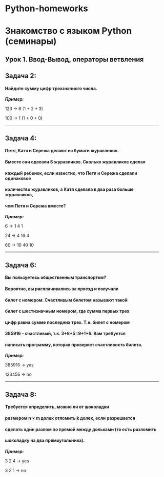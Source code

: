 # __Python-homeworks__
# Знакомство с языком Python (семинары)
## Урок 1. Ввод-Вывод, операторы ветвления




## Задача 2: 
#### Найдите сумму цифр трехзначного числа.

*__Пример:__*

123 -> 6 (1 + 2 + 3)

100 -> 1 (1 + 0 + 0)
___




## Задача 4: 
#### Петя, Катя и Сережа делают из бумаги журавликов. 
#### Вместе они сделали S журавликов. Сколько журавликов сделал 
#### каждый ребенок, если известно, что Петя и Сережа сделали одинаковое
#### количество журавликов, а Катя сделала в два раза больше журавликов, 
#### чем Петя и Сережа вместе?

*__Пример:__*

6 -> 1  4  1

24 -> 4  16  4

60 -> 10  40  10
 ___   
    



## Задача 6: 
#### Вы пользуетесь общественным транспортом? 
#### Вероятно, вы расплачивались за проезд и получали 
#### билет с номером. Счастливым билетом называют такой 
#### билет с шестизначным номером, где сумма первых трех 
#### цифр равна сумме последних трех. Т.е. билет с номером 
#### 385916 – счастливый, т.к. 3+8+5=9+1+6. Вам требуется 
#### написать программу, которая проверяет счастливость билета.

*__Пример:__*

385916 -> yes

123456 -> no
___




## Задача 8: 
#### Требуется определить, можно ли от шоколадки 
#### размером n × m долек отломить k долек, если разрешается 
#### сделать один разлом по прямой между дольками (то есть разломить 
#### шоколадку на два прямоугольника).

*__Пример:__*

3 2 4 -> yes

3 2 1 -> no
